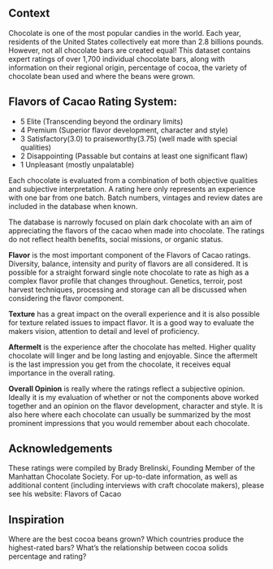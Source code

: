 ## Context
Chocolate is one of the most popular candies in the world. Each year, residents of the United States collectively eat more than 2.8 billions pounds. However, not all chocolate bars are created equal! This dataset contains expert ratings of over 1,700 individual chocolate bars, along with information on their regional origin, percentage of cocoa, the variety of chocolate bean used and where the beans were grown.

## Flavors of Cacao Rating System:

* 5 Elite (Transcending beyond the ordinary limits)
* 4 Premium (Superior flavor development, character and style)
* 3 Satisfactory(3.0) to praiseworthy(3.75) (well made with special qualities)
* 2 Disappointing (Passable but contains at least one significant flaw)
* 1 Unpleasant (mostly unpalatable)

Each chocolate is evaluated from a combination of both objective qualities and subjective interpretation. A rating here only represents an experience with one bar from one batch. Batch numbers, vintages and review dates are included in the database when known.

The database is narrowly focused on plain dark chocolate with an aim of appreciating the flavors of the cacao when made into chocolate. The ratings do not reflect health benefits, social missions, or organic status.

__Flavor__ is the most important component of the Flavors of Cacao ratings. Diversity, balance, intensity and purity of flavors are all considered. It is possible for a straight forward single note chocolate to rate as high as a complex flavor profile that changes throughout. Genetics, terroir, post harvest techniques, processing and storage can all be discussed when considering the flavor component.

__Texture__ has a great impact on the overall experience and it is also possible for texture related issues to impact flavor. It is a good way to evaluate the makers vision, attention to detail and level of proficiency.

__Aftermelt__ is the experience after the chocolate has melted. Higher quality chocolate will linger and be long lasting and enjoyable. Since the aftermelt is the last impression you get from the chocolate, it receives equal importance in the overall rating.

__Overall Opinion__ is really where the ratings reflect a subjective opinion. Ideally it is my evaluation of whether or not the components above worked together and an opinion on the flavor development, character and style. It is also here where each chocolate can usually be summarized by the most prominent impressions that you would remember about each chocolate.

## Acknowledgements

These ratings were compiled by Brady Brelinski, Founding Member of the Manhattan Chocolate Society. For up-to-date information, as well as additional content (including interviews with craft chocolate makers), please see his website: Flavors of Cacao

## Inspiration
Where are the best cocoa beans grown?
Which countries produce the highest-rated bars?
What’s the relationship between cocoa solids percentage and rating?
